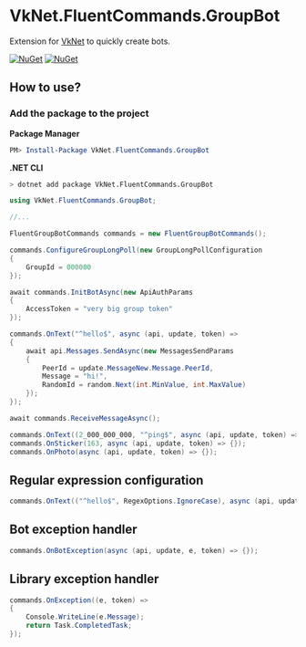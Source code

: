 # VkNet.FluentCommands.GroupBot
Extension for [VkNet](https://github.com/vknet/vk) to quickly create bots.

[![NuGet](https://img.shields.io/nuget/v/VkNet.FluentCommands.GroupBot.svg)](https://www.nuget.org/packages/VkNet.FluentCommands.GroupBot/)
[![NuGet](https://img.shields.io/nuget/dt/VkNet.FluentCommands.GroupBot.svg)](https://www.nuget.org/packages/VkNet.FluentCommands.GroupBot/)

## How to use?
### Add the package to the project
**Package Manager**
``` powershell
PM> Install-Package VkNet.FluentCommands.GroupBot
```
**.NET CLI**
``` bash
> dotnet add package VkNet.FluentCommands.GroupBot
```
``` C#
using VkNet.FluentCommands.GroupBot;

//...

FluentGroupBotCommands commands = new FluentGroupBotCommands();

commands.ConfigureGroupLongPoll(new GroupLongPollConfiguration
{
    GroupId = 000000
});

await commands.InitBotAsync(new ApiAuthParams
{
    AccessToken = "very big group token"
});

commands.OnText("^hello$", async (api, update, token) =>
{
    await api.Messages.SendAsync(new MessagesSendParams
    {
        PeerId = update.MessageNew.Message.PeerId,
        Message = "hi!",
        RandomId = random.Next(int.MinValue, int.MaxValue)
    });
});

await commands.ReceiveMessageAsync();
```
``` C#
commands.OnText((2_000_000_000, "^ping$", async (api, update, token) => {});
commands.OnSticker(163, async (api, update, token) => {});
commands.OnPhoto(async (api, update, token) => {});
```
## Regular expression configuration
``` C#
commands.OnText(("^hello$", RegexOptions.IgnoreCase), async (api, update, token) => {});
```

## Bot exception handler
``` C#
commands.OnBotException(async (api, update, e, token) => {});
```

## Library exception handler
``` C#
commands.OnException((e, token) =>
{
    Console.WriteLine(e.Message);
    return Task.CompletedTask;
});
```
